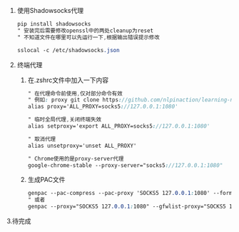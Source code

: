 1. 使用Shadowsocks代理

    ```scss
    pip install shadowsocks
    " 安装完后需要修改openssl中的两处cleanup为reset
    " 不知道文件在哪里可以先运行一下,根据输出错误提示修改

    sslocal -c /etc/shadowsocks.json
    ```

2. 终端代理

    1. 在.zshrc文件中加入一下内容

        ```scss
        " 在代理命令前使用,仅对部分命令有效
        " 例如: proxy git clone https://github.com/nlpinaction/learning-nlp.git
        alias proxy='ALL_PROXY=socks5://127.0.0.1:1080'

        " 临时全局代理,关闭终端失效
        alias setproxy='export ALL_PROXY=socks5://127.0.0.1:1080'

        " 取消代理
        alias unsetproxy='unset ALL_PROXY'

        " Chrome使用的是proxy-server代理
        google-chrome-stable --proxy-server="socks5://127.0.0.1:1080"
        ```

    2. 生成PAC文件

        ```scss
        genpac --pac-compress --pac-proxy 'SOCKS5 127.0.0.1:1080' --format pac  -o ~/autoproxy.pac
        " 或者
        genpac --proxy="SOCKS5 127.0.0.1:1080" --gfwlist-proxy="SOCKS5 127.0.0.1:1080" -o autoproxy.pac --gfwlist-url="https://raw.githubusercontent.com/gfwlist/gfwlist/master/gfwlist.txt"
        ```

3.待完成
